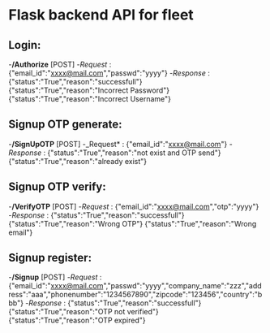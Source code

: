 # Flask backend API for fleet

## Login:
-__/Authorize__ [POST]
-_Request_  : {"email_id":"xxxx@mail.com","passwd":"yyyy"}
-_Response_ : {"status":"True","reason":"successfull"}
             {"status":"True","reason":"Incorrect Password"}
             {"status":"True","reason":"Incorrect Username"}

## Signup OTP generate:
-__/SignUpOTP__ [POST]
-_Request*  : {"email_id":"xxxx@mail.com"}
-_Response_ : {"status":"True","reason":"not exist and OTP send"}
             {"status":"True","reason":"already exist"}

## Signup OTP verify:
-__/VerifyOTP__ [POST]
-_Request_  : {"email_id":"xxxx@mail.com","otp":"yyyy"}
-_Response_ : {"status":"True","reason":"successfull"}
             {"status":"True","reason":"Wrong OTP"}
             {"status":"True","reason":"Wrong email"}

## Signup register:
-__/Signup__ [POST]
-_Request_  : {"email_id":"xxxx@mail.com","passwd":"yyyy","company_name":"zzz","address":"aaa","phonenumber":"1234567890","zipcode":"123456","country":"bbb"}
-_Response_ : {"status":"True","reason":"successfull"}
             {"status":"True","reason":"OTP not verified"}
             {"status":"True","reason":"OTP expired"}